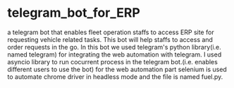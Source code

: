 # telegram_bot_for_ERP
a telegram bot that enables fleet operation staffs to access ERP site for requesting vehicle related tasks.
This bot will help staffs to access and order requests in the go. 
In this bot we used telegram's python library(i.e. named telegram) for integrating the web automation with telegram.
I used asyncio library to run cocurrent process in the telegram bot.(i.e. enables different users to use the bot)
for the web automation part selenium is used to automate chrome driver in headless mode and the file is named fuel.py.

